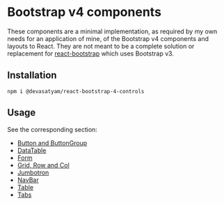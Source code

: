 # Bootstrap v4 components

These components are a minimal implementation, as required by my own needs for an application of mine, of the Bootstrap v4 components and layouts to React. They are not meant to be a complete solution or replacement for [react-bootstrap](https://react-bootstrap.github.io/) which uses Bootstrap v3.

## Installation

```
npm i @devasatyam/react-bootstrap-4-controls
```

## Usage

See the corresponding section:

* [Button and ButtonGroup](https://github.com/Satyam/react-bootstrap-4-controls/tree/master/src/Button/Readme.md)
* [DataTable](https://github.com/Satyam/react-bootstrap-4-controls/tree/master/src/DataTable/Readme.md)
* [Form](https://github.com/Satyam/react-bootstrap-4-controls/tree/master/src/Form/Readme.md)
* [Grid, Row and Col](https://github.com/Satyam/react-bootstrap-4-controls/tree/master/src/Grid/Readme.md)
* [Jumbotron](https://github.com/Satyam/react-bootstrap-4-controls/tree/master/src/Jumbotron/Readme.md)
* [NavBar](https://github.com/Satyam/react-bootstrap-4-controls/tree/master/src/NavBar/Readme.md)
* [Table](https://github.com/Satyam/react-bootstrap-4-controls/tree/master/src/Table/Readme.md)
* [Tabs](https://github.com/Satyam/react-bootstrap-4-controls/tree/master/src/Tabs/Readme.md)
